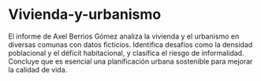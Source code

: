 # Vivienda-y-urbanismo
El informe de Axel Berrios Gómez analiza la vivienda y el urbanismo en diversas comunas con datos ficticios. Identifica desafíos como la densidad poblacional y el déficit habitacional, y clasifica el riesgo de informalidad. Concluye que es esencial una planificación urbana sostenible para mejorar la calidad de vida.

